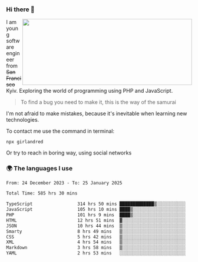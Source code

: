 ### Hi there 👋  

<img align='right' src="https://github-readme-stats.vercel.app/api?username=girlandred&count_private=true&show_icons=true&include_all_commits=true&hide_rank=true&hide_title=true&theme=buefy&card_width=300" width=460 height=180>


I am young software engineer from ~~San Francisco~~ Kyiv. Exploring the world of programming using PHP and JavaScript.


> To find a bug you need to make it, this is the way of the samurai



I'm not afraid to make mistakes, because it's inevitable when learning new technologies.

To contact me use the command in terminal:

```
npx girlandred
```

Or try to reach in boring way, using social networks


### 🌍 The languages I use

<!--START_SECTION:waka-->

```txt
From: 24 December 2023 - To: 25 January 2025

Total Time: 585 hrs 30 mins

TypeScript                 314 hrs 50 mins █████████████▒░░░░░░░░░░░   53.76 %
JavaScript                 105 hrs 10 mins ████▒░░░░░░░░░░░░░░░░░░░░   17.96 %
PHP                        101 hrs 9 mins  ████▒░░░░░░░░░░░░░░░░░░░░   17.27 %
HTML                       12 hrs 51 mins  ▓░░░░░░░░░░░░░░░░░░░░░░░░   02.20 %
JSON                       10 hrs 44 mins  ▒░░░░░░░░░░░░░░░░░░░░░░░░   01.83 %
Smarty                     8 hrs 49 mins   ▒░░░░░░░░░░░░░░░░░░░░░░░░   01.51 %
CSS                        5 hrs 42 mins   ▒░░░░░░░░░░░░░░░░░░░░░░░░   00.98 %
XML                        4 hrs 54 mins   ▒░░░░░░░░░░░░░░░░░░░░░░░░   00.84 %
Markdown                   3 hrs 58 mins   ▒░░░░░░░░░░░░░░░░░░░░░░░░   00.68 %
YAML                       2 hrs 53 mins   ░░░░░░░░░░░░░░░░░░░░░░░░░   00.49 %
```

<!--END_SECTION:waka-->
